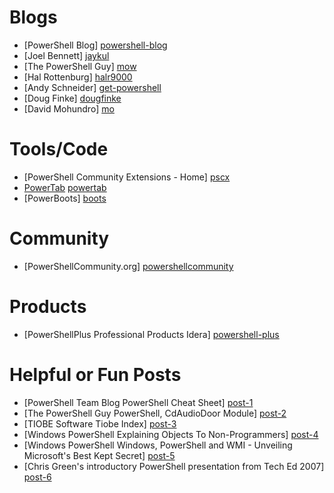 Blogs
=====
- [PowerShell Blog] [powershell-blog]
- [Joel Bennett] [jaykul]
- [The PowerShell Guy] [mow]
- [Hal Rottenburg] [halr9000]
- [Andy Schneider] [get-powershell]
- [Doug Finke] [dougfinke]
- [David Mohundro] [mo]

[powershell-blog]: http://blogs.msdn.com/powershell
[jaykul]: http://huddledmasses.org/
[mow]: http://thepowershellguy.com/blogs/posh/default.aspx
[halr9000]: http://halr9000.com/
[get-powershell]: http://get-powershell.com/
[dougfinke]: http://dougfinke.com/blog/
[mo]: http://www.mohundro.com/blog/


Tools/Code
==========
- [PowerShell Community Extensions - Home] [pscx]
- [PowerTab] [powertab]
- [PowerBoots] [boots]

[pscx]: http://www.codeplex.com/PowerShellCX
[powertab]: http://thepowershellguy.com/blogs/posh/pages/powertab.aspx
[boots]: http://huddledmasses.org/powerboots/


Community
=========
- [PowerShellCommunity.org] [powershellcommunity]

[powershellcommunity]: http://powershellcommunity.org/


Products
========
- [PowerShellPlus Professional Products Idera] [powershell-plus]

[powershell-plus]: http://www.idera.com/Products/PowerShell/


Helpful or Fun Posts
====================
- [PowerShell Team Blog PowerShell Cheat Sheet] [post-1]
- [The PowerShell Guy PowerShell, CdAudioDoor Module] [post-2]
- [TIOBE Software Tiobe Index] [post-3]
- [Windows PowerShell Explaining Objects To Non-Programmers] [post-4]
- [Windows PowerShell Windows, PowerShell and WMI - Unveiling Microsoft's Best Kept Secret] [post-5]
- [Chris Green's introductory PowerShell presentation from Tech Ed 2007] [post-6]

[post-1]: http://blogs.msdn.com/powershell/archive/2007/01/24/powershell-cheat-sheet.aspx
[post-2]: http://thepowershellguy.com/blogs/posh/archive/2008/08/04/powershell.aspx
[post-3]: http://www.tiobe.com/index.php/content/paperinfo/tpci/index.html
[post-4]: http://blogs.msdn.com/powershell/archive/2008/06/17/explaining-objects-to-non-programmers.aspx
[post-5]: http://blogs.msdn.com/powershell/archive/2008/06/17/windows-powershell-and-wmi-unveiling-microsoft-s-best-kept-secret.aspx
[post-6]: http://blogs.msdn.com/chris.green/archive/2007/12/17/presentation-and-demo-material-an-introduction-to-powershell.aspx
